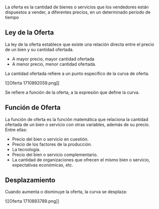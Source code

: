 La oferta es la cantidad de bienes o servicios que los vendedores están dispuestos a vender, a diferentes precios, en un determinado período de tiempo

## Ley de la Oferta

La ley de la oferta establece que existe una relación directa entre el precio de un bien y su cantidad ofertada.

- A mayor precio, mayor cantidad ofertada
- A menor precio, menor cantidad ofertada.

La cantidad ofertada refiere a un punto específico de la curva de oferta.

![[Oferta 1710892059.png]]

Se refiere a función de la oferta, a la expresión que define la curva.

## Función de Oferta

La función de oferta es la función matemática que relaciona la cantidad ofertada de un bien o servicio con otras variables, además de su precio. Entre ellas:

- Precio del bien o servicio en cuestión.
- Precio de los factores de la producción.
- La tecnología.
- Precio del bien o servicio complementario.
- La cantidad de organizaciones que ofrecen el mismo bien o servicio, expectativas económicas, etc.

## Desplazamiento

Cuando aumenta o disminuye la oferta, la curva se desplaza:

![[Oferta 1710893789.png]]
